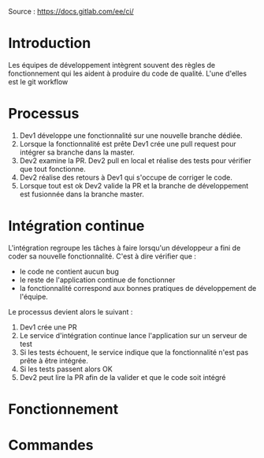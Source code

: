 Source : https://docs.gitlab.com/ee/ci/

# Introduction
Les équipes de développement intègrent souvent des règles de fonctionnement qui les aident à produire du code de qualité. L'une d'elles est le git workflow
# Processus
1. Dev1 développe une fonctionnalité sur une nouvelle branche dédiée.
2. Lorsque la fonctionnalité est prête Dev1 crée une pull request pour intégrer sa branche dans la master.
3. Dev2 examine la PR. Dev2 pull en local et réalise des tests pour vérifier que tout fonctionne.
4. Dev2 réalise des retours à Dev1 qui s'occupe de corriger le code.
5. Lorsque tout est ok Dev2 valide la PR et la branche de développement est fusionnée dans la branche master.
# Intégration continue
L'intégration regroupe les tâches à faire lorsqu'un développeur a fini de coder sa nouvelle fonctionnalité. C'est à dire vérifier que :
- le code ne contient aucun bug
- le reste de l'application continue de fonctionner
- la fonctionnalité correspond aux bonnes pratiques de développement de l'équipe.

Le processus devient alors le suivant :
1. Dev1 crée une PR
2. Le service d'intégration continue lance l'application sur un serveur de test
3. Si les tests échouent, le service indique que la fonctionnalité n'est pas prête à être intégrée.
4. Si les tests passent alors OK
5. Dev2 peut lire la PR afin de la valider et que le code soit intégré
# Fonctionnement

# Commandes